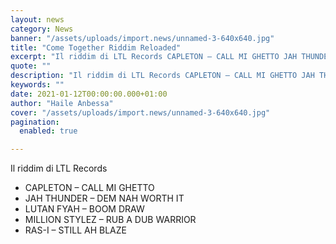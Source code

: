```yaml
---
layout: news
category: News
banner: "/assets/uploads/import.news/unnamed-3-640x640.jpg"
title: "Come Together Riddim Reloaded"
excerpt: "Il riddim di LTL Records CAPLETON – CALL MI GHETTO JAH THUNDER – DEM NAH WORTH IT LUTAN FYAH – BOOM DRAW MILLION STYLEZ – RUB A DUB WARRIOR RAS-I – STILL AH "
quote: ""
description: "Il riddim di LTL Records CAPLETON – CALL MI GHETTO JAH THUNDER – DEM NAH WORTH IT LUTAN FYAH – BOOM DRAW MILLION STYLEZ – RUB A DUB WARRIOR RAS-I – STILL AH "
keywords: ""
date: 2021-01-12T00:00:00.000+01:00
author: "Haile Anbessa"
cover: "/assets/uploads/import.news/unnamed-3-640x640.jpg"
pagination:
  enabled: true

---
```


Il riddim di LTL Records

* CAPLETON – CALL MI GHETTO
* JAH THUNDER – DEM NAH WORTH IT
* LUTAN FYAH – BOOM DRAW
* MILLION STYLEZ – RUB A DUB WARRIOR
* RAS-I – STILL AH BLAZE